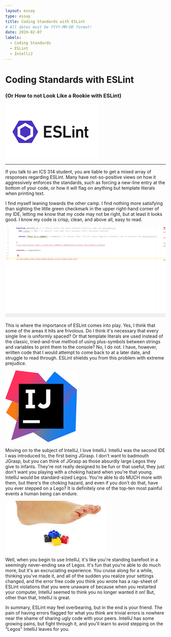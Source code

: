 ```yaml
---
layout: essay
type: essay
title: Coding Standards with ESLint
# All dates must be YYYY-MM-DD format!
date: 2019-02-07
labels:
  - Coding Standards
  - ESLint
  - IntelliJ
---
```

 

# Coding Standards with ESLint
### (Or How to not Look Like a Rookie with ESLint)


 <img class="ui medium middle floated rounded image" src="../images/ESlintLogo.png">

----

If you talk to an ICS 314 student, you are liable to get a mixed array of responses regarding ESLint. Many have not-so-positive views on how it aggressively enforces the standards, such as forcing a new-line entry at the bottom of your code, or how it will flag on anything but template literals when printing text. 

I find myself leaning towards the other camp. I find nothing more satisfying than sighting the little green checkmark in the upper right-hand corner of my IDE, letting me know that my code may not be right, but at least it looks good. I know my code is crisp, clean, and above all, easy to read.

 <img class="ui medium large floated rounded image" src="../images/ESLintErrors.png">

This is where the importance of ESLint comes into play. Yes, I think that some of the areas it hits are frivolous. Do I think it's necessary that every single line is uniformly spaced? Or that template literals are used instead of the classic, tried-and-true method of using plus-symbols between strings and variables to print them to the console? No, I do not. I have, however, written code that I would attempt to come back to at a later date, and struggle to read through. ESLint shields you from this problem with extreme prejudice.


 <img class="ui medium middle floated rounded image" src="../images/IntelliJ.jpg">

Moving on to the subject of IntelliJ, I love IntelliJ. IntelliJ was the second IDE I was introduced to, the first being JGrasp. I don't want to badmouth JGrasp, but you can think of JGrasp as those absurdly large Legos they give to infants. They're not really designed to be fun or that useful, they just don't want you playing with a choking hazard when you're that young. IntelliJ would be standard-sized Legos. You're able to do MUCH more with them, but there's the choking hazard, and even if you don't do that, have you ever stepped on a Lego? It is definitely one of the top-ten most painful events a human being can endure.


 <img class="ui large middle floated rounded image" src="../images/SteppingOnLegos.jpg">

Well, when you begin to use IntelliJ, it's like you're standing barefoot in a seemingly never-ending sea of Legos. It's fun that you're able to do much more, but it's an excruciating experience. You cruise along for a while, thinking you've made it, and all of the sudden you realize your settings changed, and the error free code you think you wrote has a rap-sheet of ESLint violations that you were unaware of because when you restarted your computer, IntelliJ seemed to think you no longer wanted it on! But, other than that, IntelliJ is great.

In summary, ESLint may feel overbearing, but in the end is your friend. The pain of having errors flagged for what you think are trivial errors is nowhere near the shame of sharing ugly code with your peers. IntelliJ has some growing pains, but fight through it, and you'll learn to avoid stepping on the "Legos" IntelliJ leaves for you.
